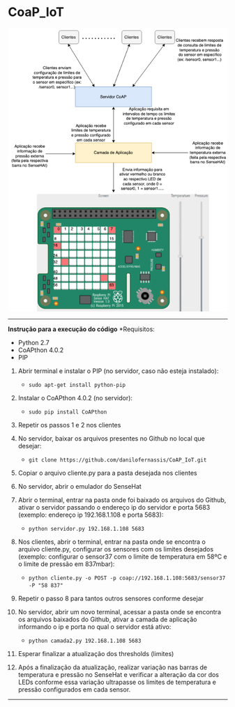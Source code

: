 # CoaP_IoT
![Projeto](figura_1.png)

----------------------------------

**Instrução para a execução do código**
*Requisitos:
- Python 2.7
- CoAPthon 4.0.2
- PIP

1) Abrir terminal e instalar o PIP (no servidor, caso não esteja instalado):
	- ```sudo apt-get install python-pip```

2) Instalar o CoAPthon 4.0.2 (no servidor):
	- ```sudo pip install CoAPthon```

3) Repetir os passos 1 e 2 nos clientes

4) No servidor, baixar os arquivos presentes no Github no local que desejar:
	- ```git clone https://github.com/danilofernassis/CoAP_IoT.git```

5) Copiar o arquivo cliente.py para a pasta desejada nos clientes

6) No servidor, abrir o emulador do SenseHat

7) Abrir o terminal, entrar na pasta onde foi baixado os arquivos do Github, ativar o servidor passando o endereço ip do servidor e porta 5683 (exemplo: endereço ip 192.168.1.108 e porta 5683):
	- ```python servidor.py 192.168.1.108 5683```

8) Nos clientes, abrir o terminal, entrar na pasta onde se encontra o arquivo cliente.py, configurar os sensores com os limites desejados (exemplo: configurar o sensor37 com o limite de temperatura em 58ºC e o limite de pressão em 837mbar):
	- ```python cliente.py -o POST -p coap://192.168.1.108:5683/sensor37 -P "58 837"```

9) Repetir o passo 8 para tantos outros sensores conforme desejar

10) No servidor, abrir um novo terminal, acessar a pasta onde se encontra os arquivos baixados do Github, ativar a camada de aplicação informando o ip e porta no qual o servidor está ativo:
	- ```python camada2.py 192.168.1.108 5683```

11) Esperar finalizar a atualização dos thresholds (limites)

12) Após a finalização da atualização, realizar variação nas barras de temperatura e pressão no SenseHat e verificar a alteração da cor dos LEDs conforme essa variação ultrapasse os limites de temperatura e pressão configurados em cada sensor.

----------------------------------